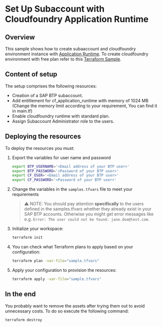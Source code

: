 # Set Up Subaccount with Cloudfoundry Application Runtime

## Overview

This sample shows how to create subaaccount and cloudfoundry environment instance with [Application Runtime](https://help.sap.com/docs/btp/sap-business-technology-platform/cloud-foundry-environment?q=cloudfoundry+application+runtime#commercial-information-for-cloud-foundry-runtime). To create cloudfoundry environment with free plan refer to this [Terraform Sample](https://github.com/SAP-samples/btp-terraform-samples/blob/main/released/discovery_center/mission_4327/step1/main.tf#L95).

## Content of setup

The setup comprises the following resources:

- Creation of a SAP BTP subaccount.
- Add entitlement for cf_application_runtime with memory of 1024 MB (Change the memory limit according to your       requirement, You can find it in main.tf)
- Enable cloudfoundry runtime with standard plan.
- Assign Subaccount Administrator role to the users.

## Deploying the resources

To deploy the resources you must:

1. Export the variables for user name and password

   ```bash
   export BTP_USERNAME='<Email address of your BTP user>'
   export BTP_PASSWORD='<Password of your BTP user>'
   export CF_USER='<Email address of your BTP user>'
   export CF_PASSWORD='<Password of your BTP user>'
   ```

2. Change the variables in the `samples.tfvars` file to meet your requirements

   > ⚠ NOTE: You should pay attention **specifically** to the users defined in the samples.tfvars whether they already exist in your SAP BTP accounts. Otherwise you might get error messages like e.g. `Error: The user could not be found: jane.doe@test.com`.


3. Initialize your workspace:

   ```bash
   terraform init
   ```

4. You can check what Terraform plans to apply based on your configuration:

   ```bash
   terraform plan -var-file="sample.tfvars"
   ```

5. Apply your configuration to provision the resources:

   ```bash
   terraform apply -var-file="sample.tfvars"
   ```

## In the end

You probably want to remove the assets after trying them out to avoid unnecessary costs. To do so execute the following command:

```bash
terraform destroy
```

